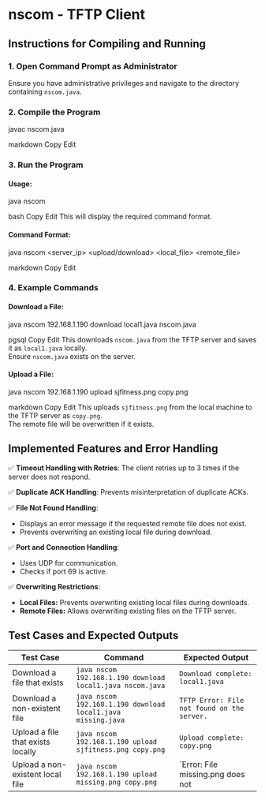 # nscom - TFTP Client

## **Instructions for Compiling and Running**

### **1. Open Command Prompt as Administrator**
Ensure you have administrative privileges and navigate to the directory containing `nscom.java`.

### **2. Compile the Program**
javac nscom.java

markdown
Copy
Edit

### **3. Run the Program**
#### **Usage:**
java nscom

bash
Copy
Edit
This will display the required command format.

#### **Command Format:**
java nscom <server_ip> <upload/download> <local_file> <remote_file>

markdown
Copy
Edit

### **4. Example Commands**
#### **Download a File:**
java nscom 192.168.1.190 download local1.java nscom.java

pgsql
Copy
Edit
This downloads `nscom.java` from the TFTP server and saves it as `local1.java` locally.  
Ensure `nscom.java` exists on the server.

#### **Upload a File:**
java nscom 192.168.1.190 upload sjfitness.png copy.png

markdown
Copy
Edit
This uploads `sjfitness.png` from the local machine to the TFTP server as `copy.png`.  
The remote file will be overwritten if it exists.

## **Implemented Features and Error Handling**

✅ **Timeout Handling with Retries**: The client retries up to 3 times if the server does not respond.

✅ **Duplicate ACK Handling**: Prevents misinterpretation of duplicate ACKs.

✅ **File Not Found Handling**:
- Displays an error message if the requested remote file does not exist.
- Prevents overwriting an existing local file during download.

✅ **Port and Connection Handling**:
- Uses UDP for communication.
- Checks if port 69 is active.

✅ **Overwriting Restrictions**:
- **Local Files:** Prevents overwriting existing local files during downloads.
- **Remote Files:** Allows overwriting existing files on the TFTP server.

## **Test Cases and Expected Outputs**

| **Test Case** | **Command** | **Expected Output** |
|--------------|------------|--------------------|
| Download a file that exists | `java nscom 192.168.1.190 download local1.java nscom.java` | `Download complete: local1.java` |
| Download a non-existent file | `java nscom 192.168.1.190 download local1.java missing.java` | `TFTP Error: File not found on the server.` |
| Upload a file that exists locally | `java nscom 192.168.1.190 upload sjfitness.png copy.png` | `Upload complete: copy.png` |
| Upload a non-existent local file | `java nscom 192.168.1.190 upload missing.png copy.png` | `Error: File missing.png does not
